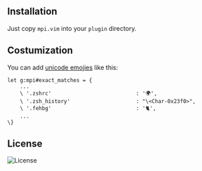 ## Installation
Just copy `mpi.vim` into your `plugin` directory.

## Costumization
You can add [unicode emojies](https://en.wikipedia.org/wiki/Template:Emoji_(Unicode_block)) like this:

```
let g:mpi#exact_matches = {
    ...
    \ '.zshrc'                           : '🌍',
    \ '.zsh_history'                     : "\<Char-0x23f0>",
    \ '.fehbg'                           : '🐈',
    ...
\}
```

## License
![License](https://img.shields.io/github/license/LinArcX/mpi.svg)
